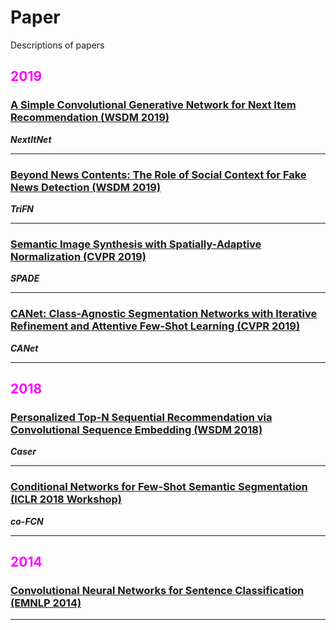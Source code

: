 # Paper
Descriptions of papers

## <span style="color: magenta">2019</span>
### [A Simple Convolutional Generative Network for Next Item Recommendation (WSDM 2019)](https://dl.acm.org/citation.cfm?id=3290975)
***NextItNet*** 
- - -
### [Beyond News Contents: The Role of Social Context for Fake News Detection (WSDM 2019)](http://www.public.asu.edu/~skai2/files/wsdm_2019_fake_news.pdf)
***TriFN***
- - -
### [Semantic Image Synthesis with Spatially-Adaptive Normalization (CVPR 2019)](https://arxiv.org/pdf/1903.07291.pdf)
***SPADE***
- - -
### [CANet: Class-Agnostic Segmentation Networks with Iterative Refinement and Attentive Few-Shot Learning (CVPR 2019)](https://arxiv.org/abs/1903.02351)
***CANet***
- - -

## <span style="color: magenta">2018</span>
### [Personalized Top-N Sequential Recommendation via Convolutional Sequence Embedding (WSDM 2018)](http://www.sfu.ca/~jiaxit/resources/wsdm18caser.pdf)
***Caser***
- - -
### [Conditional Networks for Few-Shot Semantic Segmentation (ICLR 2018 Workshop)](https://openreview.net/forum?id=SkMjFKJwG)
***co-FCN***
- - -


## <span style="color: magenta">2014</span>
### [Convolutional Neural Networks for Sentence Classification (EMNLP 2014)](https://www.aclweb.org/anthology/D14-1181)
- - -
